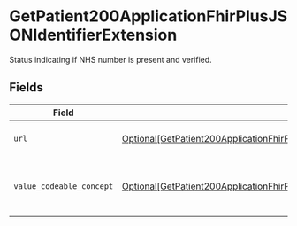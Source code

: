 # GetPatient200ApplicationFhirPlusJSONIdentifierExtension

Status indicating if NHS number is present and verified.


## Fields

| Field                                                                                                                                                                                           | Type                                                                                                                                                                                            | Required                                                                                                                                                                                        | Description                                                                                                                                                                                     |
| ----------------------------------------------------------------------------------------------------------------------------------------------------------------------------------------------- | ----------------------------------------------------------------------------------------------------------------------------------------------------------------------------------------------- | ----------------------------------------------------------------------------------------------------------------------------------------------------------------------------------------------- | ----------------------------------------------------------------------------------------------------------------------------------------------------------------------------------------------- |
| `url`                                                                                                                                                                                           | [Optional[GetPatient200ApplicationFhirPlusJSONIdentifierExtensionURL]](../../models/operations/getpatient200applicationfhirplusjsonidentifierextensionurl.md)                                   | :heavy_minus_sign:                                                                                                                                                                              | URL of the extension definition.                                                                                                                                                                |
| `value_codeable_concept`                                                                                                                                                                        | [Optional[GetPatient200ApplicationFhirPlusJSONIdentifierExtensionValueCodeableConcept]](../../models/operations/getpatient200applicationfhirplusjsonidentifierextensionvaluecodeableconcept.md) | :heavy_minus_sign:                                                                                                                                                                              | NHS Number Verification Status Indicator.                                                                                                                                                       |